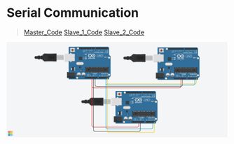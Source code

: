 # Serial Communication

> [Master_Code](./master.ino.ino)
> [Slave_1_Code](./slave_1.ino)
> [Slave_2_Code](./slave_2.ino)

![Serial Communication](../image/Assignment_6.png)